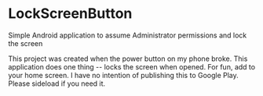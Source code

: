 # LockScreenButton
Simple Android application to assume Administrator permissions and lock the screen

This project was created when the power button on my phone broke. This application does one thing -- locks the screen when opened. For fun, add to your home screen.
I have no intention of publishing this to Google Play. Please sideload if you need it.
